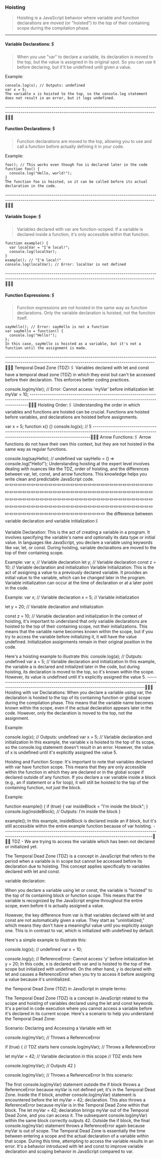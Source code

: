 ### Hoisting
> Hoisting is a JavaScript behavior where variable and function declarations are moved (or "hoisted") to the top of their containing scope during the compilation phase.
------------------------------------------------------

#### Variable Declarations:🖇️
> When you use "var" to declare a variable, its declaration is moved to the top, but the value is assigned in its original spot. So you can use it before declaring, but it'll be undefined until given a value.

Example:
```
console.log(x); // Outputs: undefined
var x = 5;
The variable x is hoisted to the top, so the console.log statement does not result in an error, but it logs undefined.
```
-----------------------------------------------------------------------------------------------------------------------------------------------------------📝📝📌
#### Function Declarations:🖇️
> Function declarations are moved to the top, allowing you to use and call a function before actually defining it in your code.

Example:
```
foo(); // This works even though foo is declared later in the code
function foo() {
  console.log("Hello, world!");
}
The function foo is hoisted, so it can be called before its actual declaration in the code.
```
-----------------------------------------------------------------------------------------------------------------------------------------------------------📝📝📌
#### Variable Scope:🖇️
> Variables declared with var are function-scoped. If a variable is declared inside a function, it's only accessible within that function.
```
function example() {
  var localVar = "I'm local!";
  console.log(localVar);
}
example(); // "I'm local!"
console.log(localVar); // Error: localVar is not defined
```
-----------------------------------------------------------------------------------------------------------------------------------------------------------📝📝📌
#### Function Expressions:🖇️
> Function expressions are not hoisted in the same way as function declarations. Only the variable declaration is hoisted, not the function itself.
```
sayHello(); // Error: sayHello is not a function
var sayHello = function() {
  console.log("Hello!");
};
In this case, sayHello is hoisted as a variable, but it's not a function until the assignment is made.
```
-----------------------------------------------------------------------------------------------------------------------------------------------------------📝📝📌
Temporal Dead Zone (TDZ):🖇️
Variables declared with let and const have a temporal dead zone (TDZ) in which they exist but can't be accessed before their declaration. This enforces better coding practices.
  
console.log(myVar); // Error: Cannot access 'myVar' before initialization
let myVar = 10;
-----------------------------------------------------------------------------------------------------------------------------------------------------------📝📝📌
Hoisting Order:🖇️
Understanding the order in which variables and functions are hoisted can be crucial. Functions are hoisted before variables, and declarations are hoisted before assignments.

var x = 5;
function x() {}
console.log(x); // 5
-----------------------------------------------------------------------------------------------------------------------------------------------------------📝📝📌
Arrow Functions:🖇️
Arrow functions do not have their own this context, but they are not hoisted in the same way as regular functions.

console.log(sayHello); // undefined
var sayHello = () => console.log("Hello!");
Understanding hoisting at the expert level involves dealing with nuances like the TDZ, order of hoisting, and the differences between var, let, const, and 
  arrow functions. This knowledge helps you write clean and predictable JavaScript code.
✏️✏️✏️✏️✏️✏️✏️✏️✏️✏️✏️✏️✏️✏️✏️✏️✏️✏️✏️✏️✏️✏️✏️✏️✏️✏️✏️✏️✏️✏️✏️✏️✏️✏️✏️✏️✏️✏️✏️✏️✏️✏️✏️✏️✏️✏️✏️✏️✏️✏️✏️✏️✏️✏️✏️✏️✏️✏️✏️✏️✏️✏️✏️✏️✏️✏️✏️✏️✏️✏️✏️✏️✏️✏️✏️✏️✏️✏️✏️✏️✏️✏️✏️✏️✏️✏️✏️✏️✏️✏️✏️✏️✏️✏️✏️✏️✏️✏️✏️✏️✏️✏️✏️✏️✏️✏️✏️✏️✏️✏️✏️✏️✏️✏️✏️✏️✏️✏️✏️✏️✏️✏️✏️✏️✏️✏️✏️✏️✏️✏️✏️✏️✏️✏️✏️✏️✏️✏️✏️✏️✏️✏️✏️✏️✏️✏️✏️✏️✏️✏️✏️✏️✏️✏️✏️✏️✏️✏️✏️
the difference between variable declaration and variable initialization🖇️

Variable Declaration: This is the act of creating a variable in a program. It involves specifying the variable's name and optionally its data type or initial value. 
  In languages like JavaScript, you declare a variable using keywords like var, let, or const. During hoisting, variable declarations are moved to the top of their containing scope.

Example:
var x; // Variable declaration
let y; // Variable declaration
const z = 10; // Variable declaration and initialization
Variable Initialization: This is the act of assigning a value to a previously declared variable. It provides an initial value to the variable, 
  which can be changed later in the program. Variable initialization can occur at the time of declaration or at a later point in the code.

Example:
var x; // Variable declaration
x = 5; // Variable initialization

let y = 20; // Variable declaration and initialization

const z = 10; // Variable declaration and initialization
In the context of hoisting, it's important to understand that only variable declarations are hoisted to the top of their containing scope, 
  not their initializations. This means that the variable name becomes known within the scope, but if you try to access the variable before 
  initializing it, it will have the value undefined. Initialization assignments remain in their original position in the code.

Here's a hoisting example to illustrate this:
console.log(a); // Outputs: undefined
var a = 5; // Variable declaration and initialization
In this example, the variable a is declared and initialized later in the code, but during hoisting, its declaration is moved to the top, 
  so it's known within the scope. However, its value is undefined until it's explicitly assigned the value 5.
-----------------------------------------------------------------------------------------------------------------------------------------------------------📝📝📌
Hoisting with var Declarations:
When you declare a variable using var, the declaration is hoisted to the top of its containing function or global scope during the compilation phase. 
  This means that the variable name becomes known within the scope, even if the actual declaration appears later in the code. However, only the 
  declaration is moved to the top, not the assignment.

Example:

console.log(x); // Outputs: undefined
var x = 5; // Variable declaration and initialization
In this example, the variable x is hoisted to the top of its scope, so the console.log statement doesn't result in an error. However, the value of x is 
  undefined until it's explicitly assigned the value 5.

Hoisting and Function Scope:
It's important to note that variables declared with var have function scope. This means that they are only accessible within the function in which 
  they are declared or in the global scope if declared outside of any function. If you declare a var variable inside a block (e.g., an if statement or a for loop), 
  it will still be hoisted to the top of the containing function, not just the block.

Example:

function example() {
  if (true) {
    var insideBlock = "I'm inside the block";
  }
  console.log(insideBlock); // Outputs: I'm inside the block
}

example();
In this example, insideBlock is declared inside an if block, but it's still accessible within the entire example function because of var hoisting.
-----------------------------------------------------------------------------------------------------------------------------------------------------------📝📝📌
TDZ - We are trying to access the variable which has been not declared or initialized yet.

The Temporal Dead Zone (TDZ) is a concept in JavaScript that refers to the period when a variable is in scope but cannot be accessed before its declaration due to hoisting.
  This concept applies specifically to variables declared with let and const.

variable declaration:

When you declare a variable using let or const, the variable is "hoisted" to the top of its containing block or function scope. This means that the variable is 
  recognized by the JavaScript engine throughout the entire scope, even before it is actually assigned a value.

However, the key difference from var is that variables declared with let and const are not automatically given a value. They start as "uninitialized," 
    which means they don't have a meaningful value until you explicitly assign one. This is in contrast to var, which is initialized with undefined by default.

Here's a simple example to illustrate this:

console.log(x); // undefined
var x = 10;

console.log(y); // ReferenceError: Cannot access 'y' before initialization
let y = 20;
In this code, x is declared with var and is hoisted to the top of the scope but initialized with undefined. On the other hand, y is declared with let and 
  causes a ReferenceError when you try to access it before assigning a value because it's uninitialized.

the Temporal Dead Zone (TDZ) in JavaScript in simple terms:

The Temporal Dead Zone (TDZ) is a concept in JavaScript related to the scope and hoisting of variables declared using the let and const keywords. 
   It's a period in code execution where you cannot access a variable before it's declared in its current scope. 
   Here's a scenario to help you understand the Temporal Dead Zone:

Scenario: Declaring and Accessing a Variable with let


console.log(myVar); // Throws a ReferenceError

if (true) {
  // TDZ starts here
  console.log(myVar); // Throws a ReferenceError

  let myVar = 42; // Variable declaration in this scope
  // TDZ ends here

  console.log(myVar); // Outputs 42
}

console.log(myVar); // Throws a ReferenceError
In this scenario:

The first console.log(myVar) statement outside the if block throws a ReferenceError because myVar is not defined yet; it's in the Temporal Dead Zone.
Inside the if block, another console.log(myVar) statement is encountered before the let myVar = 42; declaration. This also throws a ReferenceError because myVar is in the Temporal Dead Zone within that block.
The let myVar = 42; declaration brings myVar out of the Temporal Dead Zone, and you can access it. The subsequent console.log(myVar) within the same block correctly outputs 42.
Outside the if block, the final console.log(myVar) statement throws a ReferenceError again because myVar is out of scope.
The Temporal Dead Zone is essentially the time between entering a scope and the actual declaration of a variable within that scope. During this time, attempting to access the variable results in an error. It's a behavior introduced with let and const to improve variable declaration and scoping behavior in JavaScript compared to var.
